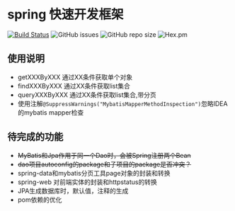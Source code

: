 # spring 快速开发框架

[![Build Status](https://travis-ci.org/ToQuery/clever-framework.svg?branch=master)](https://travis-ci.org/ToQuery/clever-framework)
![GitHub issues](https://img.shields.io/github/issues/toquery/clever-framework.svg)
![GitHub repo size](https://img.shields.io/github/repo-size/toquery/clever-framework.svg)
![Hex.pm](https://img.shields.io/hexpm/l/:package.svg)


## 使用说明

- getXXXByXXX 通过XX条件获取单个对象
- findXXXByXXX 通过XX条件获取list集合
- queryXXXByXXX  通过XX条件获取list集合,带分页
- 使用注解`@SuppressWarnings("MybatisMapperMethodInspection")`忽略IDEA的mybatis mapper检查

## 待完成的功能

- ~~MyBatis和Jpa作用于同一个Dao时，会被Spring注册两个Bean~~
- ~~dao项目autoconfig的package和子项目的package是否冲突？~~
- spring-data和mybatis分页工具page对象的封装和转换
- spring-web 对前端实体的封装和httpstatus的转换
- JPA生成数据库时，默认值，注释的生成
- pom依赖的优化